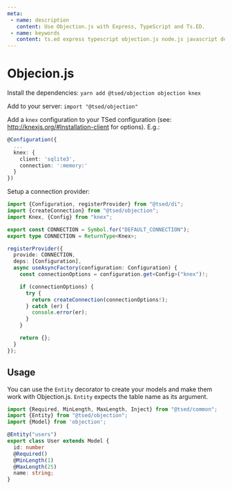 ```yaml
---
meta:
 - name: description
   content: Use Objection.js with Express, TypeScript and Ts.ED.
 - name: keywords
   content: ts.ed express typescript objection.js node.js javascript decorators
---
```

# Objecion.js
Install the dependencies:
`yarn add @tsed/objection objection knex`

Add to your server:
`import "@tsed/objection"`

Add a `knex` configuration to your TSed configuration (see: http://knexjs.org/#Installation-client for options).
E.g.:
```typescript
@Configuration({
  ...
  knex: {
    client: 'sqlite3',
    connection: ':memory:'
  }
})
```
Setup a connection provider:
```typescript
import {Configuration, registerProvider} from "@tsed/di";
import {createConnection} from "@tsed/objection";
import Knex, {Config} from "knex";

export const CONNECTION = Symbol.for("DEFAULT_CONNECTION");
export type CONNECTION = ReturnType<Knex>;

registerProvider({
  provide: CONNECTION,
  deps: [Configuration],
  async useAsyncFactory(configuration: Configuration) {
    const connectionOptions = configuration.get<Config>("knex")!;

    if (connectionOptions) {
      try {
        return createConnection(connectionOptions!);
      } catch (er) {
        console.error(er);
      }
    }

    return {};
  }
});
```

## Usage
You can use the `Entity` decorator to create your models and make them work with Objection.js. `Entity` expects the table name as its argument.

```typescript
import {Required, MinLength, MaxLength, Inject} from "@tsed/common";
import {Entity} from "@tsed/objection";
import {Model} from 'objection';

@Entity("users")
export class User extends Model {
  id: number
  @Required()
  @MinLength(1)
  @MaxLength(25)
  name: string;
}
```